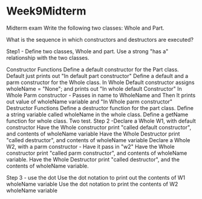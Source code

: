 # Week9Midterm

Midterm exam
Write the following two classes:  Whole and Part.

What is the sequence in which constructors and destructors are executed?

Step1 -	Define two classes, Whole and part.  Use a strong "has a" relationship with the two classes.

Constructor Functions
	Define a default constructor for the Part class.
		Default just prints out "In default part constructor"
	Define a default and a parm constructor for the Whole class.
		In Whole Default constructor assigns wholeName = "None"; and prints out "In whole default Constructor" 
		In Whole Parm constructor - Passes in name to WholeName and
		Then It prints out value of wholeName variable and "In Whole parm constructor"
	Destructor Functions
	Define a destructor function for the part class.
	Define a string variable called wholeName in the whole class.
	Define a getName function for whole class.
Two test.
Step 2 -Declare a Whole W1, with default constructor 
    	Have the Whole constructor print "called default constructor", and contents of wholeName variable
    	Have the Whole Destructor print "called destructor", and contents of wholeName variable
	Declare a Whole W2, with a parm constructor - Have it pass in "w2"
    	Have the Whole constructor print "called parm constructor", and contents of wholeName variable.
    	Have the Whole Destructor print "called destructor", and the contents of wholeName variable.


Step 3 - use the dot 
	Use the dot notation to print out the contents of W1 wholeName variable
	Use the dot notation to print the contents of W2 wholeName variable
